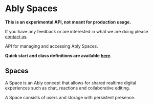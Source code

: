 # Ably Spaces

**This is an experimental API, not meant for production usage.**

If you have any feedback or are interested in what we are doing please [contact us](https://ably.com/contact).

API for managing and accessing Ably Spaces.

**Quick start and class definitions are available [here](/docs).**

## Spaces

A Space is an Ably concept that allows for shared realtime digital experiences such as chat, reactions and collaborative editing.

A Space consists of users and storage with persistent presence.
